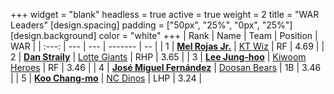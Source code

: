 +++
widget = "blank"
headless = true
active = true
weight = 2
title = "WAR Leaders"
[design.spacing]
padding = ["50px", "25%", "0px", "25%"]
[design.background]
color = "white"
+++
| Rank | Name | Team | Position | WAR |
| :---: | --- | --- | ------- | -- |
| 1 | [**Mel Rojas Jr.**](/players/11380) | [KT Wiz](/teams/KTWiz) | RF | 4.69 |
| 2 | [**Dan Straily**](/players/13648) | [Lotte Giants](/teams/LotteGiants) | RHP | 3.65 |
| 3 | [**Lee Jung-hoo**](/players/10673) | [Kiwoom Heroes](/teams/KiwoomHeroes) | RF | 3.46 |
| 4 | [**José Miguel Fernández**](/players/12514) | [Doosan Bears](/teams/DoosanBears) | 1B | 3.46 |
| 5 | [**Koo Chang-mo**](/players/7698) | [NC Dinos](/teams/NCDinos) | LHP | 3.24 |
